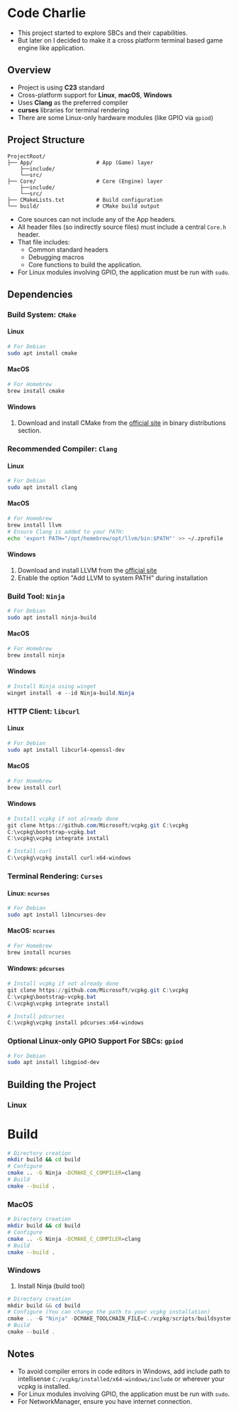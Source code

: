 # Code Charlie

* This project started to explore SBCs and their capabilities.
* But later on I decided to make it a cross platform terminal based game engine like application.

## Overview

* Project is using **C23** standard
* Cross-platform support for **Linux**, **macOS**, **Windows**
* Uses **Clang** as the preferred compiler
* **curses** libraries for terminal rendering
* There are some Linux-only hardware modules (like GPIO via `gpiod`)

## Project Structure

```text
ProjectRoot/
├── App/                    # App (Game) layer
    ├──include/             
    └──src/
├── Core/                   # Core (Engine) layer
    ├──include/
    └──src/
├── CMakeLists.txt          # Build configuration
└── build/                  # CMake build output
```

* Core sources can not include any of the App headers.
* All header files (so indirectly source files) must include a central `Core.h` header.
* That file includes:
  * Common standard headers
  * Debugging macros
  * Core functions to build the application.
* For Linux modules involving GPIO, the application must be run with `sudo`.

## Dependencies

### Build System: `CMake`

#### Linux

```bash
# For Debian
sudo apt install cmake
```

#### MacOS

```bash
# For Homebrew
brew install cmake
```

#### Windows

1. Download and install CMake from the [official site](https://cmake.org/download/) in binary distributions section.

### Recommended Compiler: `Clang` 

#### Linux

```bash
# For Debian
sudo apt install clang
```

#### MacOS

```bash
# For Homebrew
brew install llvm
# Ensure Clang is added to your PATH:
echo 'export PATH="/opt/homebrew/opt/llvm/bin:$PATH"' >> ~/.zprofile
```

#### Windows

1. Download and install LLVM from the [official site](https://releases.llvm.org/download.html)
2. Enable the option "Add LLVM to system PATH" during installation

### Build Tool: `Ninja`

```bash
# For Debian
sudo apt install ninja-build
```

#### MacOS

```bash
# For Homebrew
brew install ninja
```

#### Windows
```PowerShell
# Install Ninja using winget
winget install -e --id Ninja-build.Ninja
```

### HTTP Client: `libcurl`

#### Linux

```bash
# For Debian
sudo apt install libcurl4-openssl-dev
```

#### MacOS

```bash
# For Homebrew
brew install curl            
```

#### Windows

```PowerShell
# Install vcpkg if not already done
git clone https://github.com/Microsoft/vcpkg.git C:\vcpkg
C:\vcpkg\bootstrap-vcpkg.bat
C:\vcpkg\vcpkg integrate install

# Install curl
C:\vcpkg\vcpkg install curl:x64-windows
```

### Terminal Rendering: `Curses`

#### Linux: `ncurses`

```bash
# For Debian
sudo apt install libncurses-dev  
```

#### MacOS: `ncurses`

```bash
# For Homebrew
brew install ncurses            
```

#### Windows: `pdcurses`

```PowerShell
# Install vcpkg if not already done
git clone https://github.com/Microsoft/vcpkg.git C:\vcpkg
C:\vcpkg\bootstrap-vcpkg.bat
C:\vcpkg\vcpkg integrate install

# Install pdcurses
C:\vcpkg\vcpkg install pdcurses:x64-windows
```

### Optional Linux-only GPIO Support For SBCs: `gpiod`

```bash
# For Debian
sudo apt install libgpiod-dev
```

## Building the Project

### Linux

# Build
```bash
# Directory creation
mkdir build && cd build
# Configure
cmake .. -G Ninja -DCMAKE_C_COMPILER=clang
# Build
cmake --build .
```

### MacOS

```bash
# Directory creation
mkdir build && cd build
# Configure
cmake .. -G Ninja -DCMAKE_C_COMPILER=clang
# Build
cmake --build .
```

### Windows

1. Install Ninja (build tool)

```PowerShell
# Directory creation
mkdir build && cd build
# Configure (You can change the path to your vcpkg installation)
cmake .. -G "Ninja" -DCMAKE_TOOLCHAIN_FILE=C:/vcpkg/scripts/buildsystems/vcpkg.cmake -DCMAKE_C_COMPILER=clang
# Build
cmake --build .
```

## Notes
* To avoid compiler errors in code editors in Windows, add include path to intellisense `C:/vcpkg/installed/x64-windows/include` or wherever your vcpkg is installed.
* For Linux modules involving GPIO, the application must be run with `sudo`.
* For NetworkManager, ensure you have internet connection.